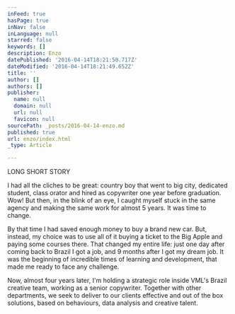 ```yaml
---
inFeed: true
hasPage: true
inNav: false
inLanguage: null
starred: false
keywords: []
description: Enzo
datePublished: '2016-04-14T18:21:50.717Z'
dateModified: '2016-04-14T18:21:49.652Z'
title: ''
author: []
authors: []
publisher:
  name: null
  domain: null
  url: null
  favicon: null
sourcePath: _posts/2016-04-14-enzo.md
published: true
url: enzo/index.html
_type: Article

---
```

LONG SHORT STORY

I had all the cliches to be great: country boy that went to big city, dedicated student, class orator and hired as copywriter one year before graduation. Wow! But then, in the blink of an eye, I caught myself stuck in the same agency and making the same work for almost 5 years. It was time to change.

By that time I had saved enough money to buy a brand new car. But, instead, my choice was to use all of it buying a ticket to the Big Apple and paying some courses there. That changed my entire life: just one day after coming back to Brazil I got a job, and 9 months after I got my dream job. It was the beginning of incredible times of learning and development, that made me ready to face any challenge.

Now, almost four years later, I'm holding a strategic role inside VML's Brazil creative team, working as a senior copywriter. Together with other departments, we seek to deliver to our clients effective and out of the box solutions, based on behaviours, data analysis and creative talent.